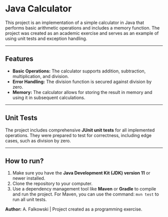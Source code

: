 # Java Calculator

This project is an implementation of a simple calculator in Java that performs basic arithmetic operations and includes a memory function. The project was created as an academic exercise and serves as an example of using unit tests and exception handling.

---

## Features

* **Basic Operations:** The calculator supports addition, subtraction, multiplication, and division.
* **Error Handling:** The division function is secured against division by zero.
* **Memory:** The calculator allows for storing the result in memory and using it in subsequent calculations.

---

## Unit Tests

The project includes comprehensive **JUnit unit tests** for all implemented operations. They were prepared to test for correctness, including edge cases, such as division by zero.

---

## How to run?

1.  Make sure you have the **Java Development Kit (JDK) version 11** or newer installed.
2.  Clone the repository to your computer.
3.  Use a dependency management tool like **Maven** or **Gradle** to compile and run the project. For Maven, you can use the command: `mvn test` to run all unit tests.

**Author:** A. Falkowski | Project created as a programming exercise.
